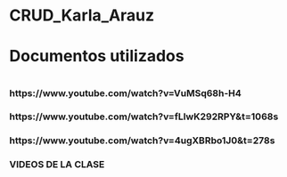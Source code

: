 # CRUD_Karla_Arauz
<h1>Documentos utilizados<h1>
  <h3>https://www.youtube.com/watch?v=VuMSq68h-H4<h3>
    <h3>https://www.youtube.com/watch?v=fLIwK292RPY&t=1068s<h3>
      <h3>https://www.youtube.com/watch?v=4ugXBRbo1J0&t=278s<h3>
        <h3>VIDEOS DE LA CLASE<h3>
          
